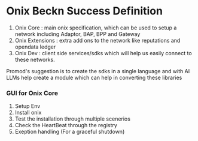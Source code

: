 # Onix Beckn Success Definition

1. Onix Core : main onix specification, which can be used to setup a network including Adaptor, BAP, BPP and Gateway
2. Onix Extensions : extra add ons to the network like reputations and opendata ledger
3. Onix Dev : client side services/sdks which will help us easily connect to these networks.

Promod's suggestion is to create the sdks in a single language and with AI LLMs help create a module which can help in converting these libraries 


### GUI for Onix Core

1. Setup Env
2. Install onix
3. Test the installation through multiple scenerios
4. Check the HeartBeat through the registry
5. Exeption handling (For a graceful shutdown)
